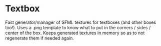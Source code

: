 # Textbox
Fast generator/manager of SFML textures for textboxes (and other boxes too!). Uses a .png template to know what to put in the corners / sides / center of the box. Keeps generated textures in memory so as to not regenerate them if needed again.
